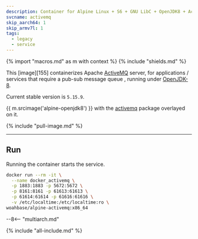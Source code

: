 ```yaml
---
description: Container for Alpine Linux + S6 + GNU LibC + OpenJDK8 + ActiveMQ
svcname: activemq
skip_aarch64: 1
skip_armv7l: 1
tags:
  - legacy
  - service
---
```


{% import "macros.md" as m with context %}
{% include "shields.md" %}

This [image][155] containerizes Apache [ActiveMQ][1] server, for
applications / services that require a pub-sub message queue
, running under [OpenJDK-8][2].

Current stable version is `5.15.9`.

{{ m.srcimage('alpine-openjdk8') }} with the [activemq][3] package
overlayed on it.

{% include "pull-image.md" %}

---
Run
---

Running the container starts the service.

``` sh
docker run --rm -it \
  --name docker_activemq \
  -p 1883:1883 -p 5672:5672 \
  -p 8161:8161 -p 61613:61613 \
  -p 61614:61614 -p 61616:61616 \
  -v /etc/localtime:/etc/localtime:ro \
woahbase/alpine-activemq:x86_64
```

--8<-- "multiarch.md"

[1]: https://activemq.apache.org/
[2]: https://openjdk.org/projects/jdk8/
[3]: https://downloads.apache.org/activemq/

{% include "all-include.md" %}
